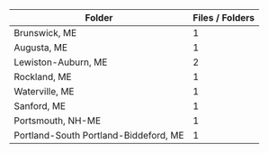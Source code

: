 | Folder                                |   Files / Folders |
|---------------------------------------|-------------------|
| Brunswick, ME                         |                 1 |
| Augusta, ME                           |                 1 |
| Lewiston-Auburn, ME                   |                 2 |
| Rockland, ME                          |                 1 |
| Waterville, ME                        |                 1 |
| Sanford, ME                           |                 1 |
| Portsmouth, NH-ME                     |                 1 |
| Portland-South Portland-Biddeford, ME |                 1 |